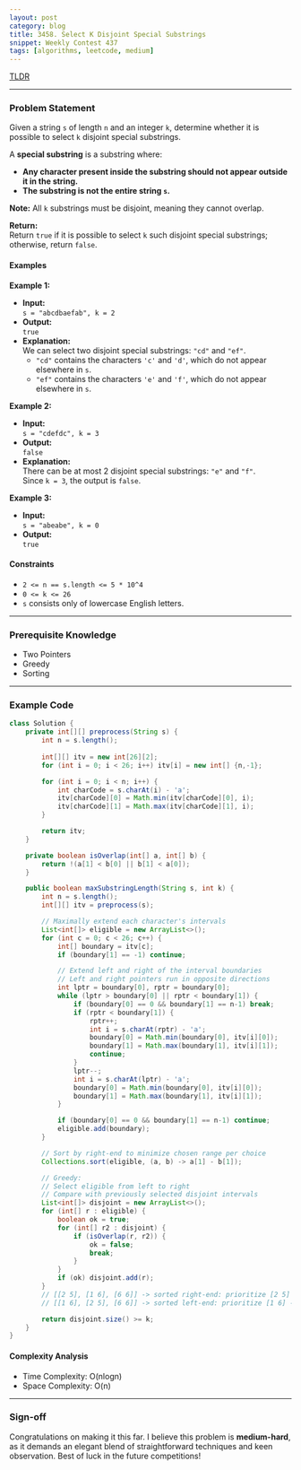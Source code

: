 ```yaml
---
layout: post
category: blog
title: 3458. Select K Disjoint Special Substrings
snippet: Weekly Contest 437
tags: [algorithms, leetcode, medium]
---
```


[TLDR]()

---

### Problem Statement

Given a string `s` of length `n` and an integer `k`, determine whether it is possible to select `k` disjoint special substrings.

A **special substring** is a substring where:
- **Any character present inside the substring should not appear outside it in the string.**
- **The substring is not the entire string `s`.**

**Note:** All `k` substrings must be disjoint, meaning they cannot overlap.

**Return:**  
Return `true` if it is possible to select `k` such disjoint special substrings; otherwise, return `false`.

#### Examples

**Example 1:**

- **Input:**  
  `s = "abcdbaefab", k = 2`
- **Output:**  
  `true`
- **Explanation:**  
  We can select two disjoint special substrings: `"cd"` and `"ef"`.  
  - `"cd"` contains the characters `'c'` and `'d'`, which do not appear elsewhere in `s`.  
  - `"ef"` contains the characters `'e'` and `'f'`, which do not appear elsewhere in `s`.

**Example 2:**

- **Input:**  
  `s = "cdefdc", k = 3`
- **Output:**  
  `false`
- **Explanation:**  
  There can be at most 2 disjoint special substrings: `"e"` and `"f"`.  
  Since `k = 3`, the output is `false`.

**Example 3:**

- **Input:**  
  `s = "abeabe", k = 0`
- **Output:**  
  `true`

#### Constraints

- `2 <= n == s.length <= 5 * 10^4`
- `0 <= k <= 26`
- `s` consists only of lowercase English letters.

---

### Prerequisite Knowledge

- Two Pointers
- Greedy
- Sorting

---

### Example Code

```java
class Solution {
    private int[][] preprocess(String s) {
        int n = s.length();
        
        int[][] itv = new int[26][2];
        for (int i = 0; i < 26; i++) itv[i] = new int[] {n,-1};

        for (int i = 0; i < n; i++) {
            int charCode = s.charAt(i) - 'a';
            itv[charCode][0] = Math.min(itv[charCode][0], i);
            itv[charCode][1] = Math.max(itv[charCode][1], i);
        }

        return itv;
    }

    private boolean isOverlap(int[] a, int[] b) {
        return !(a[1] < b[0] || b[1] < a[0]);
    }

    public boolean maxSubstringLength(String s, int k) {
        int n = s.length();
        int[][] itv = preprocess(s);

        // Maximally extend each character's intervals
        List<int[]> eligible = new ArrayList<>();
        for (int c = 0; c < 26; c++) {
            int[] boundary = itv[c];
            if (boundary[1] == -1) continue;

            // Extend left and right of the interval boundaries
            // Left and right pointers run in opposite directions
            int lptr = boundary[0], rptr = boundary[0];
            while (lptr > boundary[0] || rptr < boundary[1]) {
                if (boundary[0] == 0 && boundary[1] == n-1) break;
                if (rptr < boundary[1]) {
                    rptr++;
                    int i = s.charAt(rptr) - 'a';
                    boundary[0] = Math.min(boundary[0], itv[i][0]);
                    boundary[1] = Math.max(boundary[1], itv[i][1]);
                    continue;
                }
                lptr--;
                int i = s.charAt(lptr) - 'a';
                boundary[0] = Math.min(boundary[0], itv[i][0]);
                boundary[1] = Math.max(boundary[1], itv[i][1]);
            }

            if (boundary[0] == 0 && boundary[1] == n-1) continue;
            eligible.add(boundary);
        }

        // Sort by right-end to minimize chosen range per choice
        Collections.sort(eligible, (a, b) -> a[1] - b[1]);

        // Greedy:
        // Select eligible from left to right
        // Compare with previously selected disjoint intervals
        List<int[]> disjoint = new ArrayList<>();
        for (int[] r : eligible) {
            boolean ok = true;
            for (int[] r2 : disjoint) {
                if (isOverlap(r, r2)) {
                    ok = false;
                    break;
                }
            }
            if (ok) disjoint.add(r);
        }
        // [[2 5], [1 6], [6 6]] -> sorted right-end: prioritize [2 5] and [6 6] -> select 2 (more optimal)
        // [[1 6], [2 5], [6 6]] -> sorted left-end: prioritize [1 6] -> select 1

        return disjoint.size() >= k;
    }
}
```

#### Complexity Analysis
- Time Complexity: O(nlogn)
- Space Complexity: O(n)

---

### Sign-off

Congratulations on making it this far. I believe this problem is **medium-hard**, as it demands an elegant blend of straightforward techniques and keen observation. Best of luck in the future competitions!